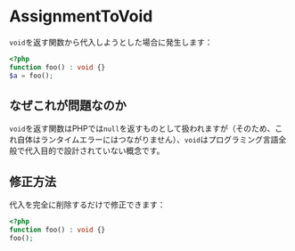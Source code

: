 # AssignmentToVoid
`void`を返す関数から代入しようとした場合に発生します：

```php
<?php
function foo() : void {}
$a = foo();
```

## なぜこれが問題なのか
`void`を返す関数はPHPでは`null`を返すものとして扱われますが（そのため、これ自体はランタイムエラーにはつながりません）、`void`はプログラミング言語全般で代入目的で設計されていない概念です。

## 修正方法
代入を完全に削除するだけで修正できます：

```php
<?php
function foo() : void {}
foo();
```
